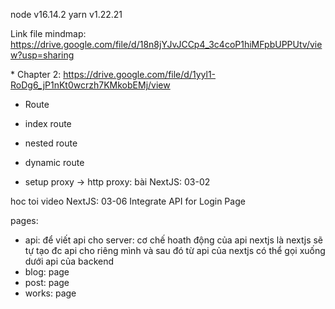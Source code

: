 node v16.14.2
yarn v1.22.21

Link file mindmap: https://drive.google.com/file/d/18n8jYJvJCCp4_3c4coP1hiMFpbUPPUtv/view?usp=sharing

\* Chapter 2: https://drive.google.com/file/d/1yyl1-RoDg6_jP1nKt0wcrzh7KMkobEMj/view

- Route

* index route
* nested route
* dynamic route

* setup proxy -> http proxy: bài NextJS: 03-02

hoc toi video NextJS: 03-06 Integrate API for Login Page

pages:

- api: để viết api cho server: cơ chế hoath động của api nextjs là nextjs sẽ tự tạo đc api cho riêng mình và sau đó từ api của nextjs có thể gọi xuống dưới api của backend
- blog: page
- post: page
- works: page
